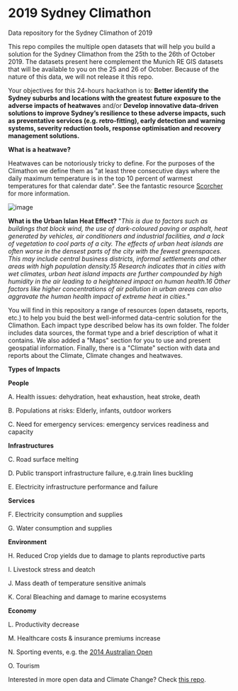# 2019 Sydney Climathon
Data repository for the Sydney Climathon of 2019

This repo compiles the multiple open datasets that will help you build a solution for the Sydney Climathon from the 25th to the 26th of October 2019. The datasets present here complement the Munich RE GIS datasets that will be available to you on the 25 and 26 of October. Because of the nature of this data, we will not release it this repo. 

Your objectives for this 24-hours hackathon is to: 
**Better identify the Sydney suburbs and locations with the greatest future exposure to the
adverse impacts of heatwaves** 
and/or 
**Develop innovative data-driven solutions to improve Sydney’s resilience to these adverse
impacts, such as preventative services (e.g. retro-fitting), early detection and warning
systems, severity reduction tools, response optimisation and recovery management
solutions.**	
		
**What is a heatwave?**

Heatwaves can be notoriously tricky to define. For the purposes of the Climathon we define them as "at least three consecutive days where the daily maximum temperature is in the top 10 percent of warmest temperatures for that calendar date". See the fantastic resource [Scorcher](scorcher.org.au/about) for more information.


![image](https://user-images.githubusercontent.com/27932394/66911272-e9665a00-f05b-11e9-9323-3a863adcbc10.png)

**What is the Urban Islan Heat Effect?** 
"*This is due to factors such as buildings that block
wind, the use of dark-coloured paving or asphalt, heat generated by vehicles, air
conditioners and industrial facilities, and a lack of vegetation to cool parts of a
city. The effects of urban heat islands are often worse in the densest parts of the
city with the fewest greenspaces. This may include central business districts,
informal settlements and other areas with high population density.15 Research
indicates that in cities with wet climates, urban heat island impacts are further
compounded by high humidity in the air leading to a heightened impact on
human health.16 Other factors like higher concentrations of air pollution in urban
areas can also aggravate the human health impact of extreme heat in cities.*"


You will find in this repository a range of resources (open datasets, reports, etc.) to help you buid the best well-informed data-centric solution for the Climathon. Each impact type described below has its own folder. The folder includes data sources, the format type and a brief description of what it contains. We also added a "Maps" section for you to use and present geospatial information. Finally, there is a "Climate" section with data and reports about the Climate, Climate changes and heatwaves. 


**Types of Impacts** 

**People** 
    
A. Health issues: dehydration, heat exhaustion, heat stroke, death
      
B. Populations at risks: Elderly, infants, outdoor workers
      
C. Need for emergency services: emergency services readiness and capacity 
      
**Infrastructures** 
    
C. Road surface melting 

D. Public transport infrastructure failure, e.g.train lines buckling

E. Electricity infrastructure performance and failure

**Services** 
    
F. Electricity consumption and supplies
      
G. Water consumption and supplies
      
    
 **Environment** 
    
H. Reduced Crop yields due to damage to plants reproductive parts
      
I. Livestock stress and deatch
      
J. Mass death of temperature sensitive animals
      
K. Coral Bleaching and damage to marine ecosystems

      
**Economy** 
    
L. Productivity decrease 
    
M. Healthcare costs & insurance premiums increase
    
N. Sporting events, e.g. the [2014 Australian Open](https://theconversation.com/a-year-of-records-the-human-role-in-2014s-wild-weather-50208)
    
O. Tourism
    


Interested in more open data and Climate Change? Check [this repo](https://datahub.io/collections/climate-change). 
    
    
    
    


